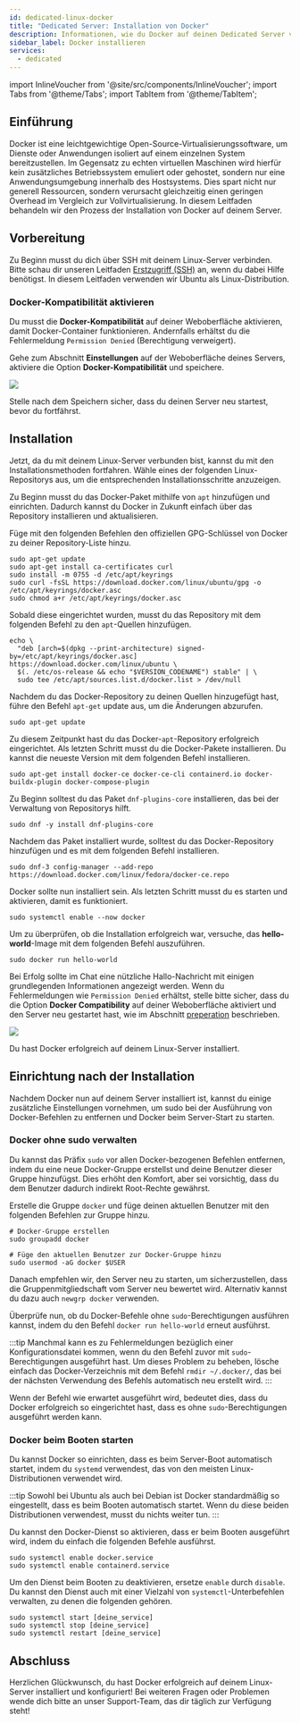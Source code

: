 ```yaml
---
id: dedicated-linux-docker
title: "Dedicated Server: Installation von Docker"
description: Informationen, wie du Docker auf deinen Dedicated Server von ZAP-Hosting installieren kannst - ZAP-Hosting.com Dokumentation
sidebar_label: Docker installieren
services:
  - dedicated
---
```


import InlineVoucher from '@site/src/components/InlineVoucher';
import Tabs from '@theme/Tabs';
import TabItem from '@theme/TabItem';

## Einführung

Docker ist eine leichtgewichtige Open-Source-Virtualisierungssoftware, um Dienste oder Anwendungen isoliert auf einem einzelnen System bereitzustellen. Im Gegensatz zu echten virtuellen Maschinen wird hierfür kein zusätzliches Betriebssystem emuliert oder gehostet, sondern nur eine Anwendungsumgebung innerhalb des Hostsystems. Dies spart nicht nur generell Ressourcen, sondern verursacht gleichzeitig einen geringen Overhead im Vergleich zur Vollvirtualisierung. In diesem Leitfaden behandeln wir den Prozess der Installation von Docker auf deinem Server.

<InlineVoucher />

## Vorbereitung

Zu Beginn musst du dich über SSH mit deinem Linux-Server verbinden. Bitte schau dir unseren Leitfaden [Erstzugriff (SSH)](vserver-linux-ssh.md) an, wenn du dabei Hilfe benötigst. In diesem Leitfaden verwenden wir Ubuntu als Linux-Distribution.

### Docker-Kompatibilität aktivieren

Du musst die **Docker-Kompatibilität** auf deiner Weboberfläche aktivieren, damit Docker-Container funktionieren. Andernfalls erhältst du die Fehlermeldung `Permission Denied` (Berechtigung verweigert).

Gehe zum Abschnitt **Einstellungen** auf der Weboberfläche deines Servers, aktiviere die Option **Docker-Kompatibilität** und speichere.

![](https://screensaver01.zap-hosting.com/index.php/s/o5t82kKM38r2MwY/preview)

Stelle nach dem Speichern sicher, dass du deinen Server neu startest, bevor du fortfährst.

## Installation

Jetzt, da du mit deinem Linux-Server verbunden bist, kannst du mit den Installationsmethoden fortfahren. Wähle eines der folgenden Linux-Repositorys aus, um die entsprechenden Installationsschritte anzuzeigen.

<Tabs>
<TabItem value="ubuntu/debian" label="Ubuntu & Debian" default>

Zu Beginn musst du das Docker-Paket mithilfe von `apt` hinzufügen und einrichten. Dadurch kannst du Docker in Zukunft einfach über das Repository installieren und aktualisieren.

Füge mit den folgenden Befehlen den offiziellen GPG-Schlüssel von Docker zu deiner Repository-Liste hinzu.
```
sudo apt-get update
sudo apt-get install ca-certificates curl
sudo install -m 0755 -d /etc/apt/keyrings
sudo curl -fsSL https://download.docker.com/linux/ubuntu/gpg -o /etc/apt/keyrings/docker.asc
sudo chmod a+r /etc/apt/keyrings/docker.asc
```

Sobald diese eingerichtet wurden, musst du das Repository mit dem folgenden Befehl zu den `apt`-Quellen hinzufügen.
```
echo \
  "deb [arch=$(dpkg --print-architecture) signed-by=/etc/apt/keyrings/docker.asc] https://download.docker.com/linux/ubuntu \
  $(. /etc/os-release && echo "$VERSION_CODENAME") stable" | \
  sudo tee /etc/apt/sources.list.d/docker.list > /dev/null
```

Nachdem du das Docker-Repository zu deinen Quellen hinzugefügt hast, führe den Befehl `apt-get` update aus, um die Änderungen abzurufen.
```
sudo apt-get update
```

Zu diesem Zeitpunkt hast du das Docker-`apt`-Repository erfolgreich eingerichtet. Als letzten Schritt musst du die Docker-Pakete installieren. Du kannst die neueste Version mit dem folgenden Befehl installieren.
```
sudo apt-get install docker-ce docker-ce-cli containerd.io docker-buildx-plugin docker-compose-plugin
```

</TabItem>

<TabItem value="fedora" label="Fedora">

Zu Beginn solltest du das Paket `dnf-plugins-core` installieren, das bei der Verwaltung von Repositorys hilft.
```
sudo dnf -y install dnf-plugins-core
```

Nachdem das Paket installiert wurde, solltest du das Docker-Repository hinzufügen und es mit dem folgenden Befehl installieren.
```
sudo dnf-3 config-manager --add-repo https://download.docker.com/linux/fedora/docker-ce.repo
```

Docker sollte nun installiert sein. Als letzten Schritt musst du es starten und aktivieren, damit es funktioniert.
```
sudo systemctl enable --now docker
```

</TabItem>
</Tabs>

Um zu überprüfen, ob die Installation erfolgreich war, versuche, das **hello-world**-Image mit dem folgenden Befehl auszuführen.
```
sudo docker run hello-world
```

Bei Erfolg sollte im Chat eine nützliche Hallo-Nachricht mit einigen grundlegenden Informationen angezeigt werden. Wenn du Fehlermeldungen wie `Permission Denied` erhältst, stelle bitte sicher, dass du die Option **Docker Compatibility** auf deiner Weboberfläche aktiviert und den Server neu gestartet hast, wie im Abschnitt [preperation](#vorbereitung) beschrieben.

![](https://screensaver01.zap-hosting.com/index.php/s/tzJwpYRYb9Mmryo/preview)

Du hast Docker erfolgreich auf deinem Linux-Server installiert.

## Einrichtung nach der Installation

Nachdem Docker nun auf deinem Server installiert ist, kannst du einige zusätzliche Einstellungen vornehmen, um sudo bei der Ausführung von Docker-Befehlen zu entfernen und Docker beim Server-Start zu starten.

### Docker ohne sudo verwalten

Du kannst das Präfix `sudo` vor allen Docker-bezogenen Befehlen entfernen, indem du eine neue Docker-Gruppe erstellst und deine Benutzer dieser Gruppe hinzufügst. Dies erhöht den Komfort, aber sei vorsichtig, dass du dem Benutzer dadurch indirekt Root-Rechte gewährst.

Erstelle die Gruppe `docker` und füge deinen aktuellen Benutzer mit den folgenden Befehlen zur Gruppe hinzu.
```
# Docker-Gruppe erstellen
sudo groupadd docker

# Füge den aktuellen Benutzer zur Docker-Gruppe hinzu
sudo usermod -aG docker $USER
```

Danach empfehlen wir, den Server neu zu starten, um sicherzustellen, dass die Gruppenmitgliedschaft vom Server neu bewertet wird. Alternativ kannst du dazu auch `newgrp docker` verwenden.

Überprüfe nun, ob du Docker-Befehle ohne `sudo`-Berechtigungen ausführen kannst, indem du den Befehl `docker run hello-world` erneut ausführst.

:::tip
Manchmal kann es zu Fehlermeldungen bezüglich einer Konfigurationsdatei kommen, wenn du den Befehl zuvor mit `sudo`-Berechtigungen ausgeführt hast. Um dieses Problem zu beheben, lösche einfach das Docker-Verzeichnis mit dem Befehl `rmdir ~/.docker/`, das bei der nächsten Verwendung des Befehls automatisch neu erstellt wird.
:::

Wenn der Befehl wie erwartet ausgeführt wird, bedeutet dies, dass du Docker erfolgreich so eingerichtet hast, dass es ohne `sudo`-Berechtigungen ausgeführt werden kann.

### Docker beim Booten starten

Du kannst Docker so einrichten, dass es beim Server-Boot automatisch startet, indem du `systemd` verwendest, das von den meisten Linux-Distributionen verwendet wird.

:::tip
Sowohl bei Ubuntu als auch bei Debian ist Docker standardmäßig so eingestellt, dass es beim Booten automatisch startet. Wenn du diese beiden Distributionen verwendest, musst du nichts weiter tun.
:::

Du kannst den Docker-Dienst so aktivieren, dass er beim Booten ausgeführt wird, indem du einfach die folgenden Befehle ausführst.
```
sudo systemctl enable docker.service
sudo systemctl enable containerd.service
```

Um den Dienst beim Booten zu deaktivieren, ersetze `enable` durch `disable`. Du kannst den Dienst auch mit einer Vielzahl von `systemctl`-Unterbefehlen verwalten, zu denen die folgenden gehören.
```
sudo systemctl start [deine_service]
sudo systemctl stop [deine_service]
sudo systemctl restart [deine_service]
```

## Abschluss

Herzlichen Glückwunsch, du hast Docker erfolgreich auf deinem Linux-Server installiert und konfiguriert! Bei weiteren Fragen oder Problemen wende dich bitte an unser Support-Team, das dir täglich zur Verfügung steht!